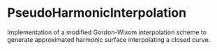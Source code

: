 # PseudoHarmonicInterpolation
Implementation of a modified Gordon-Wixom interpolation scheme to generate approximated harmonic surface interpolating a closed curve.
